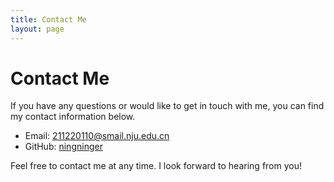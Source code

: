 ```yaml
---
title: Contact Me
layout: page
---
```


<!-- # 联系我 -->

# Contact Me

If you have any questions or would like to get in touch with me, you can find my contact information below.

- Email: 211220110@smail.nju.edu.cn
- GitHub: [ningninger](https://github.com/ningninger)


Feel free to contact me at any time. I look forward to hearing from you!

